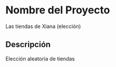 # Nombre del Proyecto
Las tiendas de Xiana (elección)
## Descripción

Elección aleatoria de tiendas
